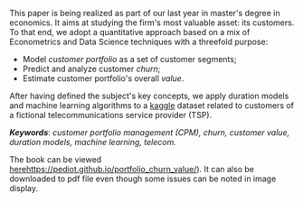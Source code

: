 This paper is being realized as part of our last year in master's degree in economics. It aims at studying the firm's most valuable asset: its customers. To that end, we adopt a quantitative approach based on a mix of Econometrics and Data Science techniques with a threefold purpose:

- Model *customer portfolio* as a set of customer segments; 
- Predict and analyze customer *churn*; 
- Estimate customer portfolio's overall *value*.

After having defined the subject's key concepts, we apply duration models and machine learning algorithms to a [kaggle](https://www.kaggle.com/yeanzc/telco-customer-churn-ibm-dataset) dataset related to customers of a fictional telecommunications service provider (TSP).

***Keywords***: *customer portfolio management (CPM), churn, customer value, duration models, machine learning, telecom.* 

The book can be viewed [here]()https://pediot.github.io/portfolio_churn_value/). It can also be downloaded to pdf file even though some issues can be noted in image display. 